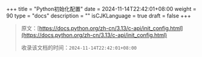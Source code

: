 +++
title = "Python初始化配置"
date = 2024-11-14T22:42:01+08:00
weight = 90
type = "docs"
description = ""
isCJKLanguage = true
draft = false
+++

> 原文：[https://docs.python.org/zh-cn/3.13/c-api/init_config.html](https://docs.python.org/zh-cn/3.13/c-api/init_config.html)
>
> 收录该文档的时间：`2024-11-14T22:42:01+08:00`
